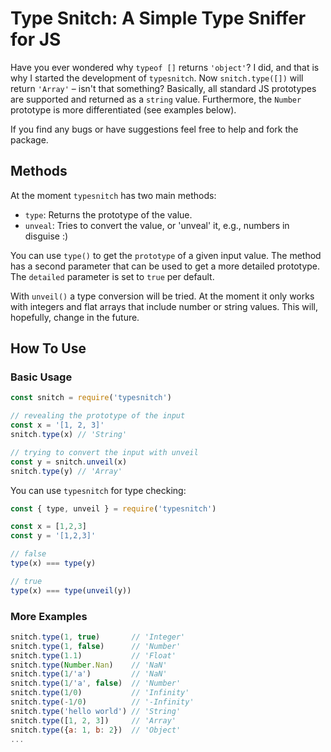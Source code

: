 # Type Snitch: A Simple Type Sniffer for JS

Have you ever wondered why `typeof []` returns `'object'`? I did, and that is why I started the development of `typesnitch`. Now `snitch.type([])` will return `'Array'` – isn't that something? Basically, all standard JS prototypes are supported and returned as a `string` value. Furthermore, the `Number` prototype is more differentiated (see examples below).

If you find any bugs or have suggestions feel free to help and fork the package.

## Methods

At the moment `typesnitch` has two main methods:
- `type`: Returns the prototype of the value.
- `unveal`: Tries to convert the value, or 'unveal' it, e.g., numbers in disguise :)

You can use `type()` to get the `prototype` of a given input value. The method has a second parameter that can be used to get a more detailed prototype. The `detailed` parameter is set to `true` per default.


With `unveil()` a type conversion will be tried. At the moment it only works with integers and flat arrays that include number or string values. This will, hopefully, change in the future.

## How To Use

### Basic Usage

```js
const snitch = require('typesnitch')

// revealing the prototype of the input
const x = '[1, 2, 3]'
snitch.type(x) // 'String'

// trying to convert the input with unveil
const y = snitch.unveil(x)
snitch.type(y) // 'Array'
```

You can use `typesnitch` for type checking:
```js
const { type, unveil } = require('typesnitch')

const x = [1,2,3]
const y = '[1,2,3]'

// false
type(x) === type(y)

// true
type(x) === type(unveil(y))
```

### More Examples

```js
snitch.type(1, true)       // 'Integer'
snitch.type(1, false)      // 'Number'
snitch.type(1.1)           // 'Float'
snitch.type(Number.Nan)    // 'NaN'
snitch.type(1/'a')         // 'NaN'
snitch.type(1/'a', false)  // 'Number'
snitch.type(1/0)           // 'Infinity'
snitch.type(-1/0)          // '-Infinity'
snitch.type('hello world') // 'String'
snitch.type([1, 2, 3])     // 'Array'
snitch.type({a: 1, b: 2})  // 'Object'
...
```